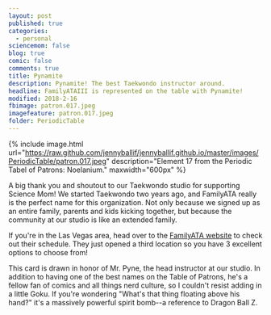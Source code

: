 ```yaml
---
layout: post
published: true
categories:
  - personal
sciencemom: false
blog: true
comic: false
comments: true
title: Pynamite
description: Pynamite! The best Taekwondo instructor around.
headline: FamilyATAIII is represented on the table with Pynamite!
modified: 2018-2-16
fbimage: patron.017.jpeg
imagefeature: patron.017.jpeg
folder: PeriodicTable
---
```

{% include image.html url="https://raw.github.com/jennyballif/jennyballif.github.io/master/images/PeriodicTable/patron.017.jpeg" description="Element 17 from the Periodic Tabel of Patrons: Noelanium." maxwidth="600px" %}

A big thank you and shoutout to our Taekwondo studio for supporting Science Mom! We started Taekwondo two years ago, and FamilyATA really is the perfect name for this organization. Not only because we signed up as an entire family, parents and kids kicking together, but because the community at our studio is like an extended family. 

If you're in the Las Vegas area, head over to the [FamilyATA website](https://www.familyatanv.com/) to check out their schedule. They just opened a third location so you have 3 excellent options to choose from! 

This card is drawn in honor of Mr. Pyne, the head instructor at our studio. In addition to having one of the best names on the Table of Patrons, 
he's a fellow fan of comics and all things nerd culture, so I couldn't resist adding in a little Goku. If you're wondering "What's that thing floating above his hand?" it's a massively powerful spirit bomb--a reference to Dragon Ball Z.
